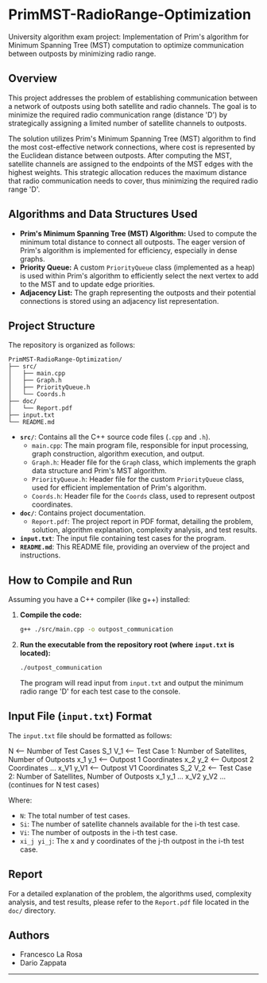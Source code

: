 # PrimMST-RadioRange-Optimization

University algorithm exam project: Implementation of Prim's algorithm for Minimum Spanning Tree (MST) computation to optimize communication between outposts by minimizing radio range.

## Overview

This project addresses the problem of establishing communication between a network of outposts using both satellite and radio channels.  The goal is to minimize the required radio communication range (distance 'D') by strategically assigning a limited number of satellite channels to outposts.

The solution utilizes Prim's Minimum Spanning Tree (MST) algorithm to find the most cost-effective network connections, where cost is represented by the Euclidean distance between outposts. After computing the MST, satellite channels are assigned to the endpoints of the MST edges with the highest weights. This strategic allocation reduces the maximum distance that radio communication needs to cover, thus minimizing the required radio range 'D'.

## Algorithms and Data Structures Used

*   **Prim's Minimum Spanning Tree (MST) Algorithm:**  Used to compute the minimum total distance to connect all outposts. The eager version of Prim's algorithm is implemented for efficiency, especially in dense graphs.
*   **Priority Queue:** A custom `PriorityQueue` class (implemented as a heap) is used within Prim's algorithm to efficiently select the next vertex to add to the MST and to update edge priorities.
*   **Adjacency List:** The graph representing the outposts and their potential connections is stored using an adjacency list representation.

## Project Structure

The repository is organized as follows:
```text
PrimMST-RadioRange-Optimization/
├── src/
│   ├── main.cpp
│   ├── Graph.h
│   ├── PriorityQueue.h
│   └── Coords.h
├── doc/
│   └── Report.pdf
├── input.txt
└── README.md
```

*   **`src/`**: Contains all the C++ source code files (`.cpp` and `.h`).
    *   `main.cpp`:  The main program file, responsible for input processing, graph construction, algorithm execution, and output.
    *   `Graph.h`:  Header file for the `Graph` class, which implements the graph data structure and Prim's MST algorithm.
    *   `PriorityQueue.h`: Header file for the custom `PriorityQueue` class, used for efficient implementation of Prim's algorithm.
    *   `Coords.h`: Header file for the `Coords` class, used to represent outpost coordinates.
*   **`doc/`**: Contains project documentation.
    *   `Report.pdf`: The project report in PDF format, detailing the problem, solution, algorithm explanation, complexity analysis, and test results.
*   **`input.txt`**: The input file containing test cases for the program.
*   **`README.md`**: This README file, providing an overview of the project and instructions.

## How to Compile and Run

Assuming you have a C++ compiler (like g++) installed:
1.  **Compile the code:**
    ```bash
    g++ ./src/main.cpp -o outpost_communication
    ```
2.  **Run the executable from the repository root (where `input.txt` is located):**
    ```bash
    ./outpost_communication
    ```
    The program will read input from `input.txt` and output the minimum radio range 'D' for each test case to the console.

## Input File (`input.txt`) Format

The `input.txt` file should be formatted as follows:

N <-- Number of Test Cases
S_1 V_1 <-- Test Case 1: Number of Satellites, Number of Outposts
x_1 y_1 <-- Outpost 1 Coordinates
x_2 y_2 <-- Outpost 2 Coordinates
...
x_V1 y_V1 <-- Outpost V1 Coordinates
S_2 V_2 <-- Test Case 2: Number of Satellites, Number of Outposts
x_1 y_1
...
x_V2 y_V2
... (continues for N test cases)

Where:

*   `N`:  The total number of test cases.
*   `Si`:  The number of satellite channels available for the i-th test case.
*   `Vi`:  The number of outposts in the i-th test case.
*   `xi_j yi_j`: The x and y coordinates of the j-th outpost in the i-th test case.

## Report

For a detailed explanation of the problem, the algorithms used, complexity analysis, and test results, please refer to the `Report.pdf` file located in the `doc/` directory.

## Authors

*   Francesco La Rosa
*   Dario Zappata
---
